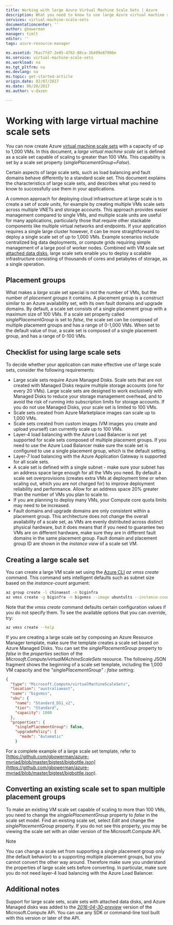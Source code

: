 ```yaml
---
title: Working with large Azure Virtual Machine Scale Sets | Azure
description: What you need to know to use large Azure virtual machine scale sets
services: virtual-machine-scale-sets
documentationcenter: ''
author: gbowerman
manager: timlt
editor: ''
tags: azure-resource-manager

ms.assetid: 76ac7fd7-2e05-4762-88ca-3b499e87906e
ms.service: virtual-machine-scale-sets
ms.workload: na
ms.tgt_pltfrm: na
ms.devlang: na
ms.topic: get-started-article
origin.date: 02/07/2017
ms.date: 06/20/2017
ms.author: v-dazen

---
```

# Working with large virtual machine scale sets
You can now create Azure [virtual machine scale sets](/virtual-machine-scale-sets/) with a capacity of up to 1,000 VMs. In this document, a _large virtual machine scale set_ is defined as a scale set capable of scaling to greater than 100 VMs. This capability is set by a scale set property (_singlePlacementGroup=False_). 

Certain aspects of large scale sets, such as load balancing and fault domains behave differently to a standard scale set. This document explains the characteristics of large scale sets, and describes what you need to know to successfully use them in your applications. 

A common approach for deploying cloud infrastructure at large scale is to create a set of _scale units_, for example by creating multiple VMs scale sets across multiple VNETs and storage accounts. This approach provides easier management compared to single VMs, and multiple scale units are useful for many applications, particularly those that require other stackable components like multiple virtual networks and endpoints. If your application requires a single large cluster however, it can be more straightforward to deploy a single scale set of up to 1,000 VMs. Example scenarios include centralized big data deployments, or compute grids requiring simple management of a large pool of worker nodes. Combined with VM scale set [attached data disks](virtual-machine-scale-sets-attached-disks.md), large scale sets enable you to deploy a scalable infrastructure consisting of thousands of cores and petabytes of storage, as a single operation.

## Placement groups 
What makes a _large_ scale set special is not the number of VMs, but the number of _placement groups_ it contains. A placement group is a construct similar to an Azure availability set, with its own fault domains and upgrade domains. By default, a scale set consists of a single placement group with a maximum size of 100 VMs. If a scale set property called _singlePlacementGroup_ is set to _false_, the scale set can be composed of multiple placement groups and has a range of 0-1,000 VMs. When set to the default value of _true_, a scale set is composed of a single placement group, and has a range of 0-100 VMs.

## Checklist for using large scale sets
To decide whether your application can make effective use of large scale sets, consider the following requirements:

- Large scale sets require Azure Managed Disks. Scale sets that are not created with Managed Disks require multiple storage accounts (one for every 20 VMs). Large scale sets are designed to work exclusively with Managed Disks to reduce your storage management overhead, and to avoid the risk of running into subscription limits for storage accounts. If you do not use Managed Disks, your scale set is limited to 100 VMs.
- Scale sets created from Azure Marketplace images can scale up to 1,000 VMs.
- Scale sets created from custom images (VM images you create and upload yourself) can currently scale up to 100 VMs.
- Layer-4 load balancing with the Azure Load Balancer is not yet supported for scale sets composed of multiple placement groups. If you need to use the Azure Load Balancer make sure the scale set is configured to use a single placement group, which is the default setting.
- Layer-7 load balancing with the Azure Application Gateway is supported for all scale sets.
- A scale set is defined with a single subnet - make sure your subnet has an address space large enough for all the VMs you need. By default a scale set overprovisions (creates extra VMs at deployment time or when scaling out, which you are not charged for) to improve deployment reliability and performance. Allow for an address space 20% greater than the number of VMs you plan to scale to.
- If you are planning to deploy many VMs, your Compute core quota limits may need to be increased.
- Fault domains and upgrade domains are only consistent within a placement group. This architecture does not change the overall availability of a scale set, as VMs are evenly distributed across distinct physical hardware, but it does means that if you need to guarantee two VMs are on different hardware, make sure they are in different fault domains in the same placement group. Fault domain and placement group ID are shown in the _instance view_ of a scale set VM.

## Creating a large scale set

You can create a large VM scale set using the [Azure CLI](https://github.com/Azure/azure-cli) _az vmss create_ command. This command sets intelligent defaults such as subnet size based on the _instance-count_ argument:

```bash
az group create -l chinaeast -n biginfra
az vmss create -g biginfra -n bigvmss --image ubuntults --instance-count 1000
```
Note that the _vmss create_ command defaults certain configuration values if you do not specify them. To see the available options that you can override, try:
```bash
az vmss create --help
```

If you are creating a large scale set by composing an Azure Resource Manager template, make sure the template creates a scale set based on Azure Managed Disks. You can set the _singlePlacementGroup_ property to _false_ in the _properties_ section of the _Microsoft.Compute/virtualMAchineScaleSets_ resource. The following JSON fragment shows the beginning of a scale set template, including the 1,000 VM capacity and the _"singlePlacementGroup" : false_ setting:
```json
{
  "type": "Microsoft.Compute/virtualMachineScaleSets",
  "location": "australiaeast",
  "name": "bigvmss",
  "sku": {
    "name": "Standard_DS1_v2",
    "tier": "Standard",
    "capacity": 1000
  },
  "properties": {
    "singlePlacementGroup": false,
    "upgradePolicy": {
      "mode": "Automatic"
    }
```
For a complete example of a large scale set template, refer to [https://github.com/gbowerman/azure-myriad/blob/master/bigtest/bigbottle.json](https://github.com/gbowerman/azure-myriad/blob/master/bigtest/bigbottle.json).

## Converting an existing scale set to span multiple placement groups
To make an existing VM scale set capable of scaling to more than 100 VMs, you need to change the _singplePlacementGroup_ property to _false_ in the scale set model. Find an existing scale set, select _Edit_ and change the _singlePlacementGroup_ property. If you do not see this property, you may be viewing the scale set with an older version of the Microsoft.Compute API.

>[!NOTE] 
You can change a scale set from supporting a single placement group only (the default behavior) to a supporting multiple placement groups, but you cannot convert the other way around. Therefore make sure you understand the properties of large scale sets before converting. In particular, make sure you do not need layer-4 load balancing with the Azure Load Balancer.

## Additional notes
Support for large scale sets, scale sets with attached data disks, and Azure Managed disks was added to the [_2016-04-30-preview_](https://github.com/Azure/azure-rest-api-specs/blob/master/arm-compute/2016-04-30-preview/swagger/compute.json) version of the Microsoft.Compute APi. You can use any SDK or command-line tool built with this version or later of the API.
